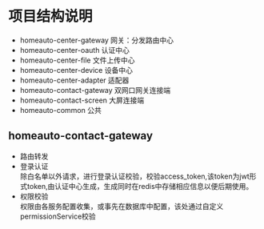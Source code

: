 # 项目结构说明

* homeauto-center-gateway 网关：分发路由中心
* homeauto-center-oauth 认证中心
* homeauto-center-file 文件上传中心
* homeauto-center-device 设备中心
* homeauto-center-adapter 适配器
* homeauto-contact-gateway 双网口网关连接端
* homeauto-contact-screen 大屏连接端
* homeauto-common 公共


## homeauto-contact-gateway
* 路由转发
* 登录认证  
除白名单以外请求，进行登录认证校验，校验access_token,该token为jwt形式token,由认证中心生成，生成同时在redis中存储相应信息以便后期使用。
* 权限校验  
权限由各服务配置收集，或事先在数据库中配置，该处通过自定义permissionService校验